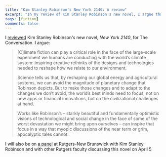```yaml
---
title: "Kim Stanley Robinson's New York 2140: A review"
excerpt: "In my review of Kim Stanley Robinson's new novel, I argue that fiction can play a critical role in inspiring creative rethinks of climate adaptation. "
tags: [fiction]
comments: false
---
```


I [reviewed](https://theconversation.com/new-york-2140-a-novelists-vision-of-a-drowned-city-that-still-never-sleeps-73718) Kim Stanley Robinson's new novel, *New York 2140*, for The Conversation. I argue:

> [C]limate fiction can play a critical role in the face of the large-scale experiment we humans are conducting with the world’s climate system: inspiring creative rethinks of the designs and technologies needed to reshape how we relate to our environment.
>
> Science tells us that, by reshaping our global energy and agricultural systems, we can avoid the magnitude of planetary change that Robinson depicts. But to make those changes and to adapt to the changes we don’t avoid, the world’s best minds need to focus, not on new apps or financial innovations, but on the civilizational challenges at hand.
>
> Works like Robinson’s – starkly beautiful and fundamentally optimistic visions of technological and social change in the face of some of the worst devastation we might bring upon ourselves – can inspire that focus in a way that myopic discussions of the near term or grim, apocalyptic tales cannot.

I will also be on [a panel](http://newyork2140ru.weebly.com) at Rutgers-New Brunswick with Kim Stanley Robinson and with other Rutgers faculty discussing this novel on April 5. 